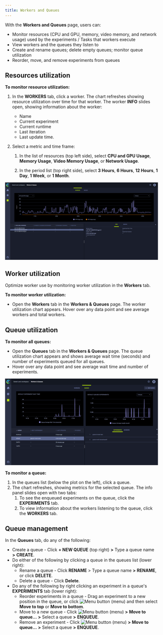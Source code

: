 ```yaml
---
title: Workers and Queues
---
```


With the **Workers and Queues** page, users can:

* Monitor resources (CPU and GPU, memory, video memory, and network usage) used by the experiments / Tasks that workers
  execute
* View workers and the queues they listen to
* Create and rename queues; delete empty queues; monitor queue utilization
* Reorder, move, and remove experiments from queues



## Resources utilization

**To monitor resource utilization:**

1. In the **WORKERS** tab, click a worker. The chart refreshes showing resource utilization over time for that worker. The
   worker **INFO** slides open, showing information about the worker:
   * Name
   * Current experiment
   * Current runtime
   * Last iteration
   * Last update time.

1. Select a metric and time frame:

    1. In the list of resources (top left side), select **CPU and GPU Usage**, **Memory Usage**, **Video Memory Usage**, or **Network Usage**.

    1. In the period list (top right side), select **3 Hours**, **6 Hours**, **12 Hours**, **1 Day**, **1 Week**, or **1 Month**.

![image](../img/4000.png)



## Worker utilization

Optimize worker use by monitoring worker utilization in the **Workers** tab.

**To monitor worker utilization:**

* Open the **Workers** tab in the **Workers & Queues** page. The worker utilization chart
  appears. Hover over any data point and see average workers and total workers.



## Queue utilization

**To monitor all queues:**

* Open the **Queues** tab in the **Workers & Queues** page. The queue utilization chart appears and shows
 average wait time (seconds) and number of experiments queued for all queues.
* Hover over any data point and see average wait time and number of experiments.

![image](../img/4100.png)

**To monitor a queue:**

1. In the queues list (below the plot on the left), click a queue.
1. The chart refreshes, showing metrics for the selected queue. The info panel slides open with two tabs:
   1. To see the enqueued experiments on the queue, click the **EXPERIMENTS** tab.
   2. To view information about the workers listening to the queue, click the **WORKERS** tab.



## Queue management

In the **Queues** tab, do any of the following:

* Create a queue - Click **+ NEW QUEUE** (top right) **>** Type a queue name **>** **CREATE**.
* Do either of the following by clicking a queue in the queues list (lower right):
    * Rename a queue - Click **RENAME** > Type a queue name **>** **RENAME**, or click **DELETE**.
    * Delete a queue - Click **Delete**.
* Do any of the following by right clicking an experiment in a queue's **EXPERIMENTS** tab (lower right):
    * Reorder experiments in a queue - Drag an experiment to a new position in the queue, or click <img src="/docs/latest/icons/ico-dots-v-menu.svg" alt="Menu button" className="icon size-md space-sm" />
      (menu) and then select **Move to top** or **Move to bottom**.
    * Move to a new queue - Click  <img src="/docs/latest/icons/ico-dots-v-menu.svg" alt="Menu button" className="icon size-md space-sm" />  (menu) **>** **Move to queue...** **>** Select a queue **>** **ENQUEUE**.
    * Remove an experiment - Click <img src="/docs/latest/icons/ico-dots-v-menu.svg" alt="Menu button" className="icon size-md space-sm" />  (menu) **>** **Move to queue...** **>** Select a queue **>** **ENQUEUE**.

